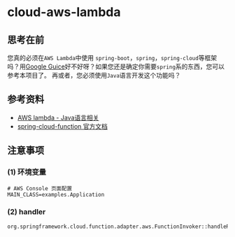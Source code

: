 # cloud-aws-lambda

## 思考在前

您真的必须在`AWS Lambda`中使用 `spring-boot`，`spring`，`spring-cloud`等框架吗？用[Google Guice](https://github.com/google/guice)好不好呀？如果您还是确定你需要`spring`系的东西，您可以参考本项目了。
再或者，您必须使用`Java`语言开发这个功能吗？

## 参考资料

* [AWS lambda - Java语言相关](https://docs.aws.amazon.com/lambda/latest/dg/java-package.html)
* [spring-cloud-function 官方文档](https://docs.spring.io/spring-cloud-function/reference/spring-cloud-function/introduction.html)

## 注意事项

### (1) 环境变量

```properties
# AWS Console 页面配置
MAIN_CLASS=examples.Application
```

### (2) handler

```text
org.springframework.cloud.function.adapter.aws.FunctionInvoker::handleRequest
```
